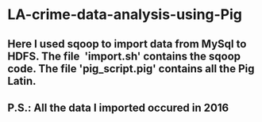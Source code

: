 # LA-crime-data-analysis-using-Pig
## Here I used sqoop to import data from MySql to HDFS. The file  'import.sh' contains the sqoop code. The file 'pig_script.pig' contains all the Pig Latin.
## P.S.: All the data I imported occured in 2016
